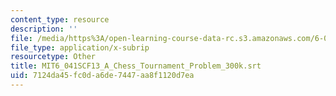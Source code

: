 ```yaml
---
content_type: resource
description: ''
file: /media/https%3A/open-learning-course-data-rc.s3.amazonaws.com/6-041sc-probabilistic-systems-analysis-and-applied-probability-fall-2013/7124da45fc0da6de7447aa8f1120d7ea_MIT6_041SCF13_A_Chess_Tournament_Problem_300k.srt
file_type: application/x-subrip
resourcetype: Other
title: MIT6_041SCF13_A_Chess_Tournament_Problem_300k.srt
uid: 7124da45-fc0d-a6de-7447-aa8f1120d7ea
---
```

